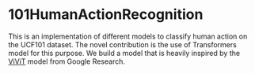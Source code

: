 # 101HumanActionRecognition

This is an implementation of different models to classify human action on the UCF101 dataset. The novel contribution is the use of Transformers model for this purpose. We build a model that is heavily inspired by the [ViViT](https://github.com/rishikksh20/ViViT-pytorch) model from Google Research.
